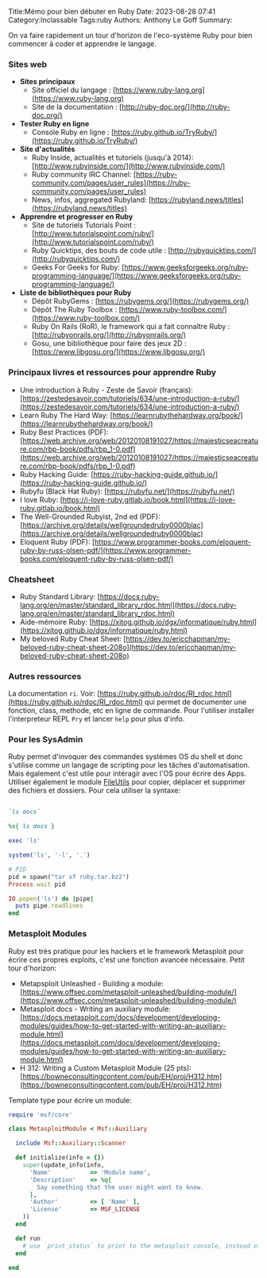 Title:Mémo pour bien débuter en Ruby
Date: 2023-08-28 07:41
Category:Inclassable
Tags:ruby
Authors: Anthony Le Goff
Summary:

On va faire rapidement un tour d'horizon de l'eco-système Ruby pour bien commencer à coder et apprendre le langage.

### Sites web

* **Sites principaux**
    * Site officiel du langage : [https://www.ruby-lang.org](https://www.ruby-lang.org)
    * Site de la documentation : [http://ruby-doc.org/](http://ruby-doc.org/)
* **Tester Ruby en ligne**
    * Console Ruby en ligne : [https://ruby.github.io/TryRuby/](https://ruby.github.io/TryRuby/)
* **Site d'actualités**
    * Ruby Inside, actualités et tutoriels (jusqu'à 2014): [http://www.rubyinside.com/](http://www.rubyinside.com/)
    * Ruby community IRC Channel: [https://ruby-community.com/pages/user_rules](https://ruby-community.com/pages/user_rules)
    * News, infos, aggregated Rubyland: [https://rubyland.news/titles](https://rubyland.news/titles)
* **Apprendre et progresser en Ruby**
    * Site de tutoriels Tutorials Point : [http://www.tutorialspoint.com/ruby/](http://www.tutorialspoint.com/ruby/)
    * Ruby Quicktips, des bouts de code utile : [http://rubyquicktips.com/](http://rubyquicktips.com/)
    * Geeks For Geeks for Ruby: [https://www.geeksforgeeks.org/ruby-programming-language/](https://www.geeksforgeeks.org/ruby-programming-language/)
* **Liste de bibliothèques pour Ruby**
    * Dépôt RubyGems : [https://rubygems.org/](https://rubygems.org/)
    * Dépôt The Ruby Toolbox : [https://www.ruby-toolbox.com/](https://www.ruby-toolbox.com/)
    * Ruby On Rails (RoR), le framework qui a fait connaître Ruby : [http://rubyonrails.org/](http://rubyonrails.org/)
    * Gosu, une bibliothèque pour faire des jeux 2D : [https://www.libgosu.org/](https://www.libgosu.org/)

### Principaux livres et ressources pour apprendre Ruby

* Une introduction à Ruby - Zeste de Savoir (français): [https://zestedesavoir.com/tutoriels/634/une-introduction-a-ruby/](https://zestedesavoir.com/tutoriels/634/une-introduction-a-ruby/)
* Learn Ruby The Hard Way: [https://learnrubythehardway.org/book/](https://learnrubythehardway.org/book/)
* Ruby Best Practices (PDF): [https://web.archive.org/web/20120108191027/https://majesticseacreature.com/rbp-book/pdfs/rbp_1-0.pdf](https://web.archive.org/web/20120108191027/https://majesticseacreature.com/rbp-book/pdfs/rbp_1-0.pdf)
* Ruby Hacking Guide: [https://ruby-hacking-guide.github.io/](https://ruby-hacking-guide.github.io/)
* Rubyfu (Black Hat Ruby): [https://rubyfu.net/](https://rubyfu.net/)
* I love Ruby: [https://i-love-ruby.gitlab.io/book.html](https://i-love-ruby.gitlab.io/book.html)
* The Well-Grounded Rubyist, 2nd ed (PDF): [https://archive.org/details/wellgroundedruby0000blac](https://archive.org/details/wellgroundedruby0000blac)
*  Eloquent Ruby (PDF): [https://www.programmer-books.com/eloquent-ruby-by-russ-olsen-pdf/](https://www.programmer-books.com/eloquent-ruby-by-russ-olsen-pdf/)

### Cheatsheet

* Ruby Standard Library: [https://docs.ruby-lang.org/en/master/standard_library_rdoc.html](https://docs.ruby-lang.org/en/master/standard_library_rdoc.html)
* Aide-mémoire Ruby: [https://xitog.github.io/dgx/informatique/ruby.html](https://xitog.github.io/dgx/informatique/ruby.html)
* My beloved Ruby Cheat Sheet: [https://dev.to/ericchapman/my-beloved-ruby-cheat-sheet-208o](https://dev.to/ericchapman/my-beloved-ruby-cheat-sheet-208o)

### Autres ressources

La documentation `ri`. Voir: [https://ruby.github.io/rdoc/RI_rdoc.html](https://ruby.github.io/rdoc/RI_rdoc.html) qui permet de documenter une fonction, class, methode, etc en ligne de commande. Pour l'utiliser installer l'interpreteur REPL `Pry` et lancer `help` pour plus d'info.

### Pour les SysAdmin

Ruby permet d'invoquer des commandes systèmes OS du shell et donc s'utilise comme un langage de scripting pour les tâches d'automatisation. Mais également c'est utile pour intéragir avec l'OS pour écrire des Apps. Utiliser également le module [FileUtils](https://ruby-doc.org/3.2.0/stdlibs/fileutils/FileUtils.html?ref=akshaykhot.com) pour copier, déplacer et supprimer des fichiers et dossiers. Pour cela utiliser la syntaxe:

```ruby

`ls docs`

%x{ ls docs }

exec 'ls'

system('ls', '-l', '.')

# PID
pid = spawn("tar xf ruby.tar.bz2")
Process.wait pid

IO.popen('ls') do |pipe|
  puts pipe.readlines
end
```

### Metasploit Modules
 
Ruby est très pratique pour les hackers et le framework Metasploit pour écrire ces propres exploits, c'est une fonction avancée nécessaire. Petit tour d'horizon:

* Metapsploit Unleashed - Building a module: [https://www.offsec.com/metasploit-unleashed/building-module/](https://www.offsec.com/metasploit-unleashed/building-module/)
* Metasploit docs - Writing an auxiliary module: [https://docs.metasploit.com/docs/development/developing-modules/guides/how-to-get-started-with-writing-an-auxiliary-module.html](https://docs.metasploit.com/docs/development/developing-modules/guides/how-to-get-started-with-writing-an-auxiliary-module.html)
* H 312: Writing a Custom Metasploit Module (25 pts): [https://bowneconsultingcontent.com/pub/EH/proj/H312.htm](https://bowneconsultingcontent.com/pub/EH/proj/H312.htm)

Template type pour écrire un module:

```ruby
require 'msf/core'

class MetasploitModule < Msf::Auxiliary

  include Msf::Auxiliary::Scanner

  def initialize(info = {})
    super(update_info(info,
      'Name'           => 'Module name',
      'Description'    => %q{
        Say something that the user might want to know.
      },
      'Author'         => [ 'Name' ],
      'License'        => MSF_LICENSE
    ))
  end

  def run
    # use `print_status` to print to the metasploit console, instead of `puts`
  end

end
```

